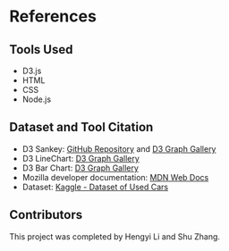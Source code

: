 # References

## Tools Used
- D3.js
- HTML
- CSS
- Node.js

## Dataset and Tool Citation
- D3 Sankey: [GitHub Repository](https://github.com/d3/d3-sankey) and [D3 Graph Gallery](https://d3-graph-gallery.com/sankey)
- D3 LineChart: [D3 Graph Gallery](https://d3-graph-gallery.com/line)
- D3 Bar Chart: [D3 Graph Gallery](https://d3-graph-gallery.com/barplot)
- Mozilla developer documentation: [MDN Web Docs](https://developer.mozilla.org/en-US/)
- Dataset: [Kaggle - Dataset of Used Cars](https://www.kaggle.com/datasets/volkanastasia/dataset-of-used-cars)

## Contributors
This project was completed by Hengyi Li and Shu Zhang.
